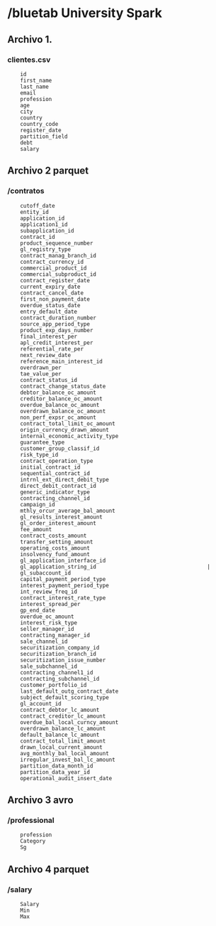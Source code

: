 # /bluetab University Spark

## Archivo 1. 

### clientes.csv
	
		id
		first_name
		last_name
		email
		profession
		age
		city
		country
		country_code
		register_date
		partition_field
		debt
		salary


## Archivo 2 parquet 

### /contratos

		cutoff_date
		entity_id
		application_id
		application1_id
		subapplication_id
		contract_id       
		product_sequence_number
		gl_registry_type
		contract_manag_branch_id
		contract_currency_id
		commercial_product_id
		commercial_subproduct_id
		contract_register_date
		current_expiry_date
		contract_cancel_date
		first_non_payment_date
		overdue_status_date
		entry_default_date
		contract_duration_number
		source_app_period_type
		product_exp_days_number
		final_interest_per
		apl_credit_interest_per
		referential_rate_per
		next_review_date
		reference_main_interest_id
		overdrawn_per
		tae_value_per
		contract_status_id
		contract_change_status_date
		debtor_balance_oc_amount
		creditor_balance_oc_amount
		overdue_balance_oc_amount
		overdrawn_balance_oc_amount
		non_perf_expsr_oc_amount
		contract_total_limit_oc_amount
		origin_currency_drawn_amount
		internal_economic_activity_type
		guarantee_type
		customer_group_classif_id
		risk_type_id
		contract_operation_type
		initial_contract_id
		sequential_contract_id
		intrnl_ext_direct_debit_type
		direct_debit_contract_id
		generic_indicator_type
		contracting_channel_id
		campaign_id
		mthly_orcur_average_bal_amount
		gl_results_interest_amount
		gl_order_interest_amount
		fee_amount
		contract_costs_amount
		transfer_setting_amount
		operating_costs_amount
		insolvency_fund_amount
		gl_application_interface_id
		gl_application_string_id                                   |
		gl_subaccount_id
		capital_payment_period_type
		interest_payment_period_type
		int_review_freq_id
		contract_interest_rate_type
		interest_spread_per
		gp_end_date
		overdue_oc_amount
		interest_risk_type
		seller_manager_id
		contracting_manager_id
		sale_channel_id
		securitization_company_id
		securitization_branch_id
		securitization_issue_number
		sale_subchannel_id
		contracting_channel1_id
		contracting_subchannel_id
		customer_portfolio_id
		last_default_outg_contract_date
		subject_default_scoring_type
		gl_account_id  
		contract_debtor_lc_amount
		contract_creditor_lc_amount
		overdue_bal_local_curncy_amount
		overdrawn_balance_lc_amount
		default_balance_lc_amount
		contract_total_limit_amount
		drawn_local_current_amount
		avg_monthly_bal_local_amount
		irregular_invest_bal_lc_amount
		partition_data_month_id
		partition_data_year_id
		operational_audit_insert_date


## Archivo 3 avro

### /professional

		profession
		Category
		Sg
	 
## Archivo 4 parquet

### /salary

		Salary
		Min         
		Max    